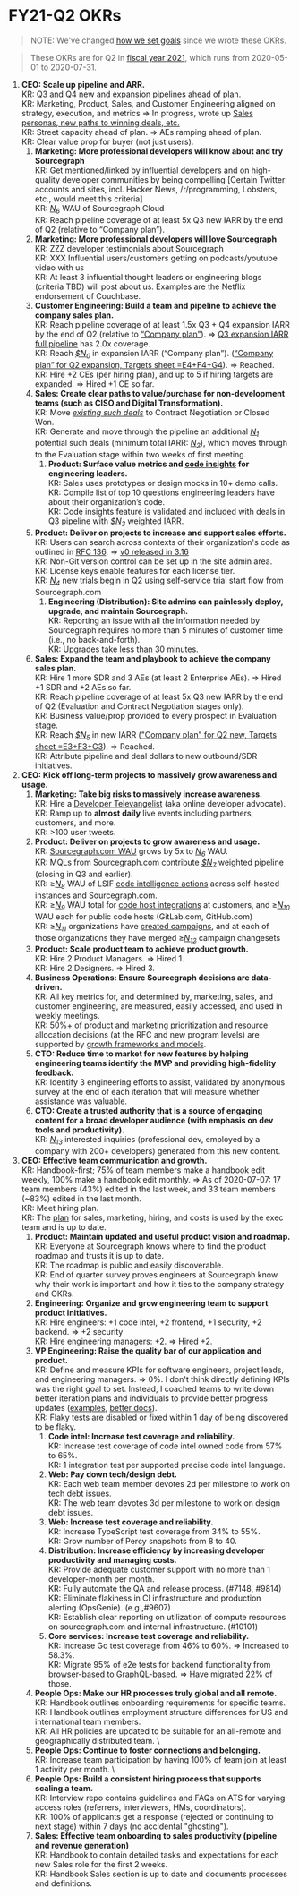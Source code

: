 # FY21-Q2 OKRs

> NOTE: We've changed [how we set goals](index.md) since we wrote these OKRs.

> These OKRs are for Q2 in [fiscal year 2021](../../company-info-and-process/communication/index.md#fiscal-year), which runs from 2020-05-01 to 2020-07-31.

1. **CEO: Scale up pipeline and ARR.** \
   KR: Q3 and Q4 new and expansion pipelines ahead of plan. \
   KR: Marketing, Product, Sales, and Customer Engineering aligned on strategy, execution, and metrics => In progress, wrote up [Sales personas, new paths to winning deals, etc.](https://drive.google.com/a/sourcegraph.com/open?id=1I72rKXmVzQIYsOS6MOz2yCYnh5qGWI1Y-9-EkTycytk) \
   KR: Street capacity ahead of plan. => AEs ramping ahead of plan. \
   KR: Clear value prop for buyer (not just users).
   1. **Marketing: More professional developers will know about and try Sourcegraph** \
      KR: Get mentioned/linked by influential developers and on high-quality developer communities by being compelling [Certain Twitter accounts and sites, incl. Hacker News, /r/programming, Lobsters, etc., would meet this criteria] \
      KR: [_N<sub>6</sub>_][n6] WAU of Sourcegraph Cloud \
      KR: Reach pipeline coverage of at least 5x Q3 new IARR by the end of Q2 (relative to “Company plan”).
   1. **Marketing: More professional developers will love Sourcegraph** \
      KR: ZZZ developer testimonials about Sourcegraph \
      KR: XXX Influential users/customers getting on podcasts/youtube video with us \
      KR: At least 3 influential thought leaders or engineering blogs (criteria TBD) will post about us. Examples are the Netflix endorsement of Couchbase.
   1. **Customer Engineering: Build a team and pipeline to achieve the company sales plan.** \
      KR: Reach pipeline coverage of at least 1.5x Q3 + Q4 expansion IARR by the end of Q2 (relative to [“Company plan”](https://docs.google.com/spreadsheets/d/1EkZ7O69-2jbgtacoFDrY8L6rP73Hlqp_syyVCnmGAFA/edit#gid=498016854)). => [Q3 expansion IARR full pipeline](https://docs.google.com/presentation/d/1MFOklNb1vmnNnAnL_pqAuIGaOv5WY0AHyshOuhg0rLY/edit#slide=id.g76e3e6314e_4_0) has 2.0x coverage. \
      KR: Reach [_$N<sub>0</sub>_][n0] in expansion IARR (“Company plan”). ([“Company plan” for Q2 expansion, Targets sheet =E4+F4+G4](https://docs.google.com/spreadsheets/d/1EkZ7O69-2jbgtacoFDrY8L6rP73Hlqp_syyVCnmGAFA/edit#gid=498016854)). => Reached. \
      KR: Hire +2 CEs (per hiring plan), and up to 5 if hiring targets are expanded. => Hired +1 CE so far.
   1. **Sales: Create clear paths to value/purchase for non-development teams (such as CISO and Digital Transformation).** \
      KR: Move [_existing such deals_](https://docs.google.com/document/d/1fAB7HMD7rmcyI68f2WuMAvt3uf0UqIruFvKhJUHMCyY/edit#bookmark=id.6awzhy8xk6lh) to Contract Negotiation or Closed Won. \
      KR: Generate and move through the pipeline an additional [_N<sub>1</sub>_][n1] potential such deals (minimum total IARR: [_N<sub>2</sub>_][n2]), which moves through to the Evaluation stage within two weeks of first meeting.
      1. **Product: Surface value metrics and [code insights](https://drive.google.com/a/sourcegraph.com/open?id=1EHzor6I1GhVVIpl70mH-c10b1tNEl_p1xRMJ9qHQfoc) for engineering leaders.** \
         KR: Sales uses prototypes or design mocks in 10+ demo calls. \
         KR: Compile list of top 10 questions engineering leaders have about their organization’s code. \
         KR: Code insights feature is validated and included with deals in Q3 pipeline with [_$N<sub>3</sub>_][n3] weighted IARR.
   1. **Product: Deliver on projects to increase and support sales efforts.** \
      KR: Users can search across contexts of their organization's code as outlined in [RFC 136](https://drive.google.com/a/sourcegraph.com/open?id=1-Hn3bSVmwZ9iY0nfztXMoDfzWMdOHYTKrhK2F5ZJZI8). => [v0 released in 3.16](https://about.sourcegraph.com/blog/sourcegraph-3.16#introducing-version-contexts-to-search-past-releases) \
      KR: Non-Git version control can be set up in the site admin area. \
      KR: License keys enable features for each license tier. \
      KR: [_N<sub>4</sub>_][n4] new trials begin in Q2 using self-service trial start flow from Sourcegraph.com
      1. **Engineering (Distribution): Site admins can painlessly deploy, upgrade, and maintain Sourcegraph.** \
         KR: Reporting an issue with all the information needed by Sourcegraph requires no more than 5 minutes of customer time (i.e., no back-and-forth). \
         KR: Upgrades take less than 30 minutes.
   1. **Sales: Expand the team and playbook to achieve the company sales plan.** \
      KR: Hire 1 more SDR and 3 AEs (at least 2 Enterprise AEs). => Hired +1 SDR and +2 AEs so far. \
      KR: Reach pipeline coverage of at least 5x Q3 new IARR by the end of Q2 (Evaluation and Contract Negotiation stages only). \
      KR: Business value/prop provided to every prospect in Evaluation stage. \
      KR: Reach [_$N<sub>5</sub>_][n5] in new IARR (["Company plan" for Q2 new, Targets sheet =E3+F3+G3](https://docs.google.com/spreadsheets/d/1EkZ7O69-2jbgtacoFDrY8L6rP73Hlqp_syyVCnmGAFA/edit#gid=1071026049)). => Reached. \
      KR: Attribute pipeline and deal dollars to new outbound/SDR initiatives.
1. **CEO: Kick off long-term projects to massively grow awareness and usage.**
   1. **Marketing: Take big risks to massively increase awareness.** \
      KR: Hire a [Developer Televangelist](https://docs.google.com/document/d/10JHQ4vX94jGiWqxRIFRyEliUf8o_Jq4HBhHqsueS5Kk/edit) (aka online developer advocate). \
      KR: Ramp up to **almost daily** live events including partners, customers, and more. \
      KR: >100 user tweets.
   1. **Product: Deliver on projects to grow awareness and usage.** \
      KR: [Sourcegraph.com WAU](https://sourcegraph.looker.com/looks/521) grows by 5x to [_N<sub>6</sub>_][n6] WAU. \
      KR: MQLs from Sourcegraph.com contribute [_$N<sub>7</sub>_][n7] weighted pipeline (closing in Q3 and earlier). \
      KR: ≥[_N<sub>8</sub>_][n8] WAU of LSIF [code intelligence actions](https://sourcegraph.looker.com/explore/sourcegraph_events/code_intel_events?qid=7iKSbu85XgC64zGMkFuvZY&origin_space=128&toggle=vis) across self-hosted instances and Sourcegraph.com. \
      KR: ≥[_N<sub>9</sub>_][n9] WAU total for [code host integrations](https://sourcegraph.looker.com/explore/sourcegraph_events/server_weekly_usage?qid=168XAjjRvou3zkSc2gvpeK&origin_space=129&toggle=vis) at customers, and ≥[_N<sub>10</sub>_][n10] WAU each for public code hosts (GitLab.com, GitHub.com) \
      KR: ≥[_N<sub>11</sub>_][n11] organizations have [created campaigns](https://sourcegraph.looker.com/dashboards/136), and at each of those organizations they have merged ≥[_N<sub>12</sub>_][n12] campaign changesets
   1. **Product: Scale product team to achieve product growth.** \
      KR: Hire 2 Product Managers. => Hired 1.\
      KR: Hire 2 Designers. => Hired 3.
   1. **Business Operations: Ensure Sourcegraph decisions are data-driven.** \
      KR: All key metrics for, and determined by, marketing, sales, and customer engineering, are measured, easily accessed, and used in weekly meetings. \
      KR: 50%+ of product and marketing prioritization and resource allocation decisions (at the RFC and new program levels) are supported by [growth frameworks and models](https://docs.google.com/document/d/10-sq4iZrA_wSlYA2S19UDmHwkWldJfS_wf-hEX3Phgw/edit#).
   1. **CTO: Reduce time to market for new features by helping engineering teams identify the MVP and providing high-fidelity feedback.** \
      KR: Identify 3 engineering efforts to assist, validated by anonymous survey at the end of each iteration that will measure whether assistance was valuable.
   1. **CTO: Create a trusted authority that is a source of engaging content for a broad developer audience (with emphasis on dev tools and productivity).** \
      KR: [_N<sub>13</sub>_][n13] interested inquiries (professional dev, employed by a company with 200+ developers) generated from this new content.
1. **CEO: Effective team communication and growth.** \
   KR: Handbook-first; 75% of team members make a handbook edit weekly, 100% make a handbook edit monthly. => As of 2020-07-07: 17 team members (43%) edited in the last week, and 33 team members (~83%) edited in the last month. \
   KR: Meet hiring plan. \
   KR: The [plan](https://docs.google.com/spreadsheets/d/1EkZ7O69-2jbgtacoFDrY8L6rP73Hlqp_syyVCnmGAFA/edit#gid=498016854) for sales, marketing, hiring, and costs is used by the exec team and is up to date.
   1. **Product: Maintain updated and useful product vision and roadmap.** \
      KR: Everyone at Sourcegraph knows where to find the product roadmap and trusts it is up to date. \
      KR: The roadmap is public and easily discoverable. \
      KR: End of quarter survey proves engineers at Sourcegraph know why their work is important and how it ties to the company strategy and OKRs.
   1. **Engineering: Organize and grow engineering team to support product initiatives.** \
      KR: Hire engineers: +1 code intel, +2 frontend, +1 security, +2 backend. => +2 security \
      KR: Hire engineering managers: +2. => Hired +2.
   1. **VP Engineering: Raise the quality bar of our application and product.** \
      KR: Define and measure KPIs for software engineers, project leads, and engineering managers. => 0%. I don't think directly defining KPIs was the right goal to set. Instead, I coached teams to write down better iteration plans and individuals to provide better progress updates ([examples](https://github.com/sourcegraph/sourcegraph/issues?q=3.18+tracking+issue+is%3Aissue+label%3Atracking+), [better docs](https://github.com/sourcegraph/about/pull/1083/files)). \
      KR: Flaky tests are disabled or fixed within 1 day of being discovered to be flaky.
      1. **Code intel: Increase test coverage and reliability.** \
         KR: Increase test coverage of code intel owned code from 57% to 65%. \
         KR: 1 integration test per supported precise code intel language.
      1. **Web: Pay down tech/design debt.** \
         KR: Each web team member devotes 2d per milestone to work on tech debt issues. \
         KR: The web team devotes 3d per milestone to work on design debt issues.
      1. **Web: Increase test coverage and reliability.** \
         KR: Increase TypeScript test coverage from 34% to 55%. \
         KR: Grow number of Percy snapshots from 8 to 40.
      1. **Distribution: Increase efficiency by increasing developer productivity and managing costs.** \
         KR: Provide adequate customer support with no more than 1 developer-month per month. \
         KR: Fully automate the QA and release process. (#7148, #9814) \
         KR: Eliminate flakiness in CI infrastructure and production alerting (OpsGenie). (e.g.,#9607) \
         KR: Establish clear reporting on utilization of compute resources on sourcegraph.com and internal infrastructure. (#10101)
      1. **Core services: Increase test coverage and reliability.** \
         KR: Increase Go test coverage from 46% to 60%. => Increased to 58.3%. \
         KR: Migrate 95% of e2e tests for backend functionality from browser-based to GraphQL-based. => Have migrated 22% of those.
   1. **People Ops: Make our HR processes truly global and all remote.** \
      KR: Handbook outlines onboarding requirements for specific teams. \
      KR: Handbook outlines employment structure differences for US and international team members. \
      KR: All HR policies are updated to be suitable for an all-remote and geographically distributed team. \
   1. **People Ops: Continue to foster connections and belonging.** \
      KR: Increase team participation by having 100% of team join at least 1 activity per month. \
   1. **People Ops: Build a consistent hiring process that supports scaling a team.** \
      KR: Interview repo contains guidelines and FAQs on ATS for varying access roles (referrers, interviewers, HMs, coordinators). \
      KR: 100% of applicants get a response (rejected or continuing to next stage) within 7 days (no accidental "ghosting").
   1. **Sales: Effective team onboarding to sales productivity (pipeline and revenue generation)** \
      KR: Handbook to contain detailed tasks and expectations for each new Sales role for the first 2 weeks. \
      KR: Handbook Sales section is up to date and documents processes and definitions.

[n0]: https://docs.google.com/document/d/1fAB7HMD7rmcyI68f2WuMAvt3uf0UqIruFvKhJUHMCyY/edit#bookmark=id.k2i8a693nt03
[n1]: https://docs.google.com/document/d/1fAB7HMD7rmcyI68f2WuMAvt3uf0UqIruFvKhJUHMCyY/edit#bookmark=id.rcsa4nrzhfth
[n2]: https://docs.google.com/document/d/1fAB7HMD7rmcyI68f2WuMAvt3uf0UqIruFvKhJUHMCyY/edit#bookmark=id.78lfgk6n8g1
[n3]: https://docs.google.com/document/d/1fAB7HMD7rmcyI68f2WuMAvt3uf0UqIruFvKhJUHMCyY/edit#bookmark=id.cflce5c26p0t
[n4]: https://docs.google.com/document/d/1fAB7HMD7rmcyI68f2WuMAvt3uf0UqIruFvKhJUHMCyY/edit#bookmark=id.kyb6vf54kq6n
[n5]: https://docs.google.com/document/d/1fAB7HMD7rmcyI68f2WuMAvt3uf0UqIruFvKhJUHMCyY/edit#bookmark=id.zfd4s7f6l96
[n6]: https://docs.google.com/document/d/1fAB7HMD7rmcyI68f2WuMAvt3uf0UqIruFvKhJUHMCyY/edit#bookmark=id.el36web1a8lh
[n7]: https://docs.google.com/document/d/1fAB7HMD7rmcyI68f2WuMAvt3uf0UqIruFvKhJUHMCyY/edit#bookmark=id.kwvjy8a59zqq
[n8]: https://docs.google.com/document/d/1fAB7HMD7rmcyI68f2WuMAvt3uf0UqIruFvKhJUHMCyY/edit#bookmark=id.tb34mxx6cpdw
[n9]: https://docs.google.com/document/d/1fAB7HMD7rmcyI68f2WuMAvt3uf0UqIruFvKhJUHMCyY/edit#bookmark=id.s15cevsvq3r0
[n10]: https://docs.google.com/document/d/1fAB7HMD7rmcyI68f2WuMAvt3uf0UqIruFvKhJUHMCyY/edit#bookmark=id.9znxsajwsep5
[n11]: https://docs.google.com/document/d/1fAB7HMD7rmcyI68f2WuMAvt3uf0UqIruFvKhJUHMCyY/edit#bookmark=id.mcssqvtg6g9u
[n12]: https://docs.google.com/document/d/1fAB7HMD7rmcyI68f2WuMAvt3uf0UqIruFvKhJUHMCyY/edit#bookmark=id.60b1ec8o51kl
[n13]: https://docs.google.com/document/d/1fAB7HMD7rmcyI68f2WuMAvt3uf0UqIruFvKhJUHMCyY/edit#bookmark=id.byvw6hihxyze
